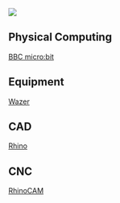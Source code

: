 ![](https://i.imgur.com/6QPmjAg.png)

## Physical Computing

[BBC micro:bit](/2hb61PNfSKuB99wGxJ_tlg)

## Equipment

[Wazer](/VNoGNHg7T7-jaMRw5cHMLg)

## CAD

[Rhino](/tCvX9WtMQC6qvMej3XqHrg)

## CNC

[RhinoCAM](/9t6vNi0jRWaROzyPzBqpiA)

